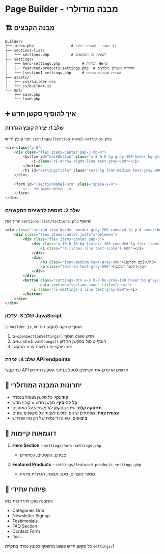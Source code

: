 # Page Builder - מבנה מודולרי

## 🏗️ מבנה הקבצים

```
builder/
├── index.php                 # דף ראשי - קונטיינר בלבד
├── sections-list/
│   └── sections.php          # רשימת כל הסקשנים
├── settings/
│   ├── hero-settings.php          # הגדרות Hero
│   ├── featured-products-settings.php  # הגדרות מוצרים מומלצים
│   └── [section]-settings.php     # הגדרות סקשנים נוספים
├── assets/
│   ├── css/builder.css
│   └── js/builder.js
└── api/
    ├── save.php
    └── load.php
```

## ➕ איך להוסיף סקשן חדש

### שלב 1: יצירת קובץ הגדרות
יצר קובץ חדש: `settings/[section-name]-settings.php`

```php
<div class="p-6">
    <div class="flex items-center gap-3 mb-4">
        <button id="backButton" class="w-8 h-8 bg-gray-100 hover:bg-gray-200 rounded-lg flex items-center justify-center transition-colors">
            <i class="ri-arrow-right-line text-gray-600"></i>
        </button>
        <h3 id="settingsTitle" class="text-lg font-medium text-gray-900">הגדרות [שם הסקשן]</h3>
    </div>
    
    <form id="[sectionName]Form" class="space-y-4">
        <!-- הגדרות הסקשן כאן -->
    </form>
</div>
```

### שלב 2: הוספה לרשימת הסקשנים
ערוך את `sections-list/sections.php` והוסף:

```html
<div class="section-item border border-gray-200 rounded-lg p-4 hover:border-gray-300 transition-colors" data-section="section-name">
    <div class="flex items-center justify-between">
        <div class="flex items-center gap-3">
            <div class="w-10 h-10 bg-[color]-100 rounded-lg flex items-center justify-center">
                <i class="ri-[icon]-line text-[color]-600"></i>
            </div>
            <div>
                <h3 class="font-medium text-gray-900">[שם הסקשן]</h3>
                <p class="text-sm text-gray-500">[תיאור הסקשן]</p>
            </div>
        </div>
        <button class="settings-btn w-8 h-8 bg-gray-100 hover:bg-gray-200 rounded-lg flex items-center justify-center transition-colors" 
                data-section="section-name" title="הגדרות">
            <i class="ri-settings-3-line text-gray-600"></i>
        </button>
    </div>
</div>
```

### שלב 3: עדכון JavaScript
ב-`builder.js`, הוסף לוגיקה לסקשן החדש:

1. ב-`openSectionSettings()` הוסף case חדש
2. ב-`handleInputChange()` הוסף טיפול בסקשן החדש
3. צור פונקציות חדשות עבור הסקשן

### שלב 4: יצירת API endpoints
יצר קבצי API חדשים או עדכן את הקיימים לטפל בנתוני הסקשן החדש.

## 🎯 יתרונות המבנה המודולרי

- **קוד נקי**: כל סקשן מנוהל בנפרד
- **קל להוסיף**: סקשן חדש = קובץ חדש
- **תחזוקה קלה**: שינוי בסקשן לא משפיע על האחרים
- **עבודת צוות**: מפתחים שונים יכולים לעבוד על סקשנים שונים
- **ביצועים**: טעינה דינמית של רק מה שנדרש

## 📝 דוגמאות קיימות

1. **Hero Section** - `settings/hero-settings.php`
   - צבעים, טקסטים, כפתורים
   
2. **Featured Products** - `settings/featured-products-settings.php`
   - מספר מוצרים, סגנון תצוגה, הגדרות מראה

## 🔧 פיתוח עתידי

המבנה מוכן להרחבות כמו:
- Categories Grid
- Newsletter Signup  
- Testimonials
- FAQ Section
- Contact Form
- ועוד...

כל סקשן חדש פשוט מתווסף כקובץ נפרד בתקיית `settings/`! 